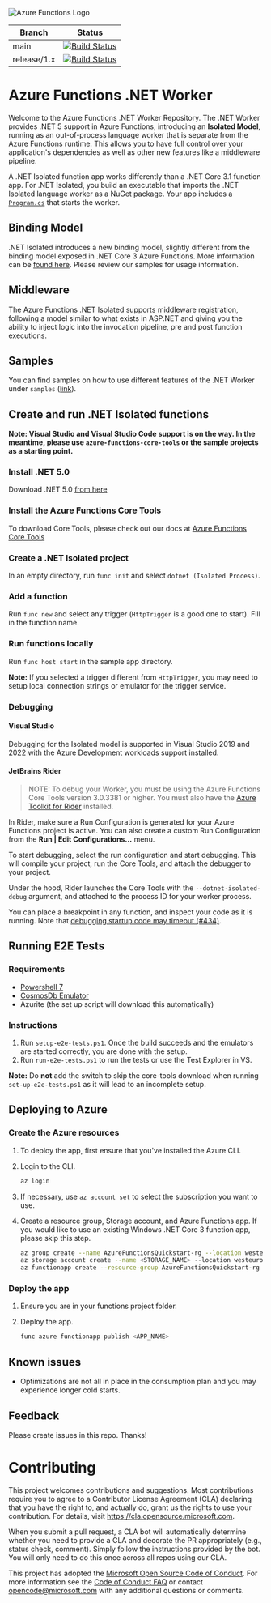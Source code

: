 ![Azure Functions Logo](https://raw.githubusercontent.com/Azure/azure-functions-cli/master/src/Azure.Functions.Cli/npm/assets/azure-functions-logo-color-raster.png)

|Branch|Status|
|---|---|
|main|[![Build Status](https://azfunc.visualstudio.com/Azure%20Functions/_apis/build/status/.NET%20Worker/.NET%20Worker?branchName=main)](https://azfunc.visualstudio.com/Azure%20Functions/_build/latest?definitionId=45&branchName=main)|
|release/1.x|[![Build Status](https://azfunc.visualstudio.com/Azure%20Functions/_apis/build/status/.NET%20Worker/.NET%20Worker?branchName=release%2F1.x)](https://azfunc.visualstudio.com/Azure%20Functions/_build/latest?definitionId=45&branchName=release%2F1.x)|


# Azure Functions .NET Worker

Welcome to the Azure Functions .NET Worker Repository. The .NET Worker provides .NET 5 support in Azure Functions, introducing an **Isolated Model**, running as an out-of-process language worker that is separate from the Azure Functions runtime. This allows you to have full control over your application's dependencies as well as other new features like a middleware pipeline.

A .NET Isolated function app works differently than a .NET Core 3.1 function app. For .NET Isolated, you build an executable that imports the .NET Isolated language worker as a NuGet package. Your app includes a [`Program.cs`](samples/FunctionApp/Program.cs) that starts the worker.

## Binding Model

.NET Isolated introduces a new binding model, slightly different from the binding model exposed in .NET Core 3 Azure Functions. More information can be [found here](https://github.com/Azure/azure-functions-dotnet-worker/wiki/.NET-Worker-bindings). Please review our samples for usage information.

## Middleware

The Azure Functions .NET Isolated supports middleware registration, following a model similar to what exists in ASP.NET and giving you the ability to inject logic into the invocation pipeline, pre and post function executions.

## Samples

You can find samples on how to use different features of the .NET Worker under `samples` ([link](https://github.com/Azure/azure-functions-dotnet-worker/tree/main/samples)).

## Create and run .NET Isolated functions

**Note: Visual Studio and Visual Studio Code support is on the way. In the meantime, please use `azure-functions-core-tools` or the sample projects as a starting point.**

### Install .NET 5.0
Download .NET 5.0 [from here](https://dotnet.microsoft.com/download/dotnet/5.0)

### Install the Azure Functions Core Tools

To download Core Tools, please check out our docs at [Azure Functions Core Tools](https://github.com/Azure/azure-functions-core-tools)

### Create a .NET Isolated project
In an empty directory, run `func init` and select `dotnet (Isolated Process)`.

### Add a function
Run `func new` and select any trigger (`HttpTrigger` is a good one to start). Fill in the function name.

### Run functions locally
Run `func host start` in the sample app directory.

**Note:** If you selected a trigger different from `HttpTrigger`, you may need to setup local connection strings or emulator for the trigger service.

### Debugging

#### Visual Studio

Debugging for the Isolated model is supported in Visual Studio 2019 and 2022 with the Azure Development workloads support installed.

#### JetBrains Rider

> NOTE: To debug your Worker, you must be using the Azure Functions Core Tools version 3.0.3381 or higher. You must also have the [Azure Toolkit for Rider](https://plugins.jetbrains.com/plugin/11220-azure-toolkit-for-rider) installed.

In Rider, make sure a Run Configuration is generated for your Azure Functions project is active. You can also create a custom Run Configuration from the **Run \| Edit Configurations...** menu.

To start debugging, select the run configuration and start debugging. This will compile your project, run the Core Tools, and attach the debugger to your project.

Under the hood, Rider launches the Core Tools with the `--dotnet-isolated-debug` argument, and attached to the process ID for your worker process.

You can place a breakpoint in any function, and inspect your code as it is running. Note that [debugging startup code may timeout (#434)](https://github.com/Azure/azure-functions-dotnet-worker/issues/434).

## Running E2E Tests

### Requirements

- [Powershell 7](https://docs.microsoft.com/en-us/powershell/scripting/install/installing-powershell-on-windows?view=powershell-7.2)
- [CosmosDb Emulator](https://docs.microsoft.com/en-us/azure/cosmos-db/local-emulator?tabs=ssl-netstd21)
- Azurite (the set up script will download this automatically)

### Instructions

1. Run `setup-e2e-tests.ps1`. Once the build succeeds and the emulators are started correctly, you are done with the setup.
1. Run `run-e2e-tests.ps1` to run the tests or use the Test Explorer in VS.

**Note:** Do **not** add the switch to skip the core-tools download when running `set-up-e2e-tests.ps1` as it will lead to an incomplete setup. 

## Deploying to Azure

### Create the Azure resources

1. To deploy the app, first ensure that you've installed the Azure CLI. 

2. Login to the CLI.

    ```bash
    az login
    ```

3. If necessary, use `az account set` to select the subscription you want to use.
  
4. Create a resource group, Storage account, and Azure Functions app. If you would like to use an existing Windows .NET Core 3 function app, please skip this step.

    ```bash
    az group create --name AzureFunctionsQuickstart-rg --location westeurope
    az storage account create --name <STORAGE_NAME> --location westeurope --resource-group AzureFunctionsQuickstart-rg --sku Standard_LRS
    az functionapp create --resource-group AzureFunctionsQuickstart-rg --consumption-plan-location westeurope --runtime dotnet-isolated --functions-version 3 --name <APP_NAME> --storage-account <STORAGE_NAME>
    ```

### Deploy the app

1. Ensure you are in your functions project folder.
2. Deploy the app.

    ```bash
    func azure functionapp publish <APP_NAME>
    ```
## Known issues

* Optimizations are not all in place in the consumption plan and you may experience longer cold starts.

## Feedback

Please create issues in this repo. Thanks!

# Contributing

This project welcomes contributions and suggestions.  Most contributions require you to agree to a
Contributor License Agreement (CLA) declaring that you have the right to, and actually do, grant us
the rights to use your contribution. For details, visit https://cla.opensource.microsoft.com.

When you submit a pull request, a CLA bot will automatically determine whether you need to provide
a CLA and decorate the PR appropriately (e.g., status check, comment). Simply follow the instructions
provided by the bot. You will only need to do this once across all repos using our CLA.

This project has adopted the [Microsoft Open Source Code of Conduct](https://opensource.microsoft.com/codeofconduct/).
For more information see the [Code of Conduct FAQ](https://opensource.microsoft.com/codeofconduct/faq/) or
contact [opencode@microsoft.com](mailto:opencode@microsoft.com) with any additional questions or comments.
